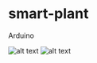 # smart-plant
Arduino

![alt text](https://i.ibb.co/c8jFkfH/Screenshot-2019-07-11-at-22-36-20.png)
![alt text](https://i.ibb.co/wJ83HDZ/66431976-1170643719789772-4639890853911855104-n.jpg)

